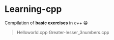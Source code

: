 # Learning-cpp
Compilation of **basic exercises** in *c++* 😁
>Helloworld.cpp
>Greater-lesser_3numbers.cpp



